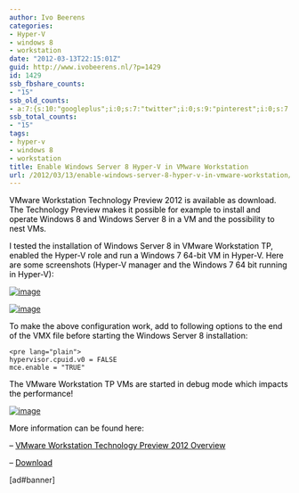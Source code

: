```yaml
---
author: Ivo Beerens
categories:
- Hyper-V
- windows 8
- workstation
date: "2012-03-13T22:15:01Z"
guid: http://www.ivobeerens.nl/?p=1429
id: 1429
ssb_fbshare_counts:
- "15"
ssb_old_counts:
- a:7:{s:10:"googleplus";i:0;s:7:"twitter";i:0;s:9:"pinterest";i:0;s:7:"fbshare";i:15;s:8:"linkedin";i:0;s:6:"reddit";i:0;s:6:"tumblr";i:0;}
ssb_total_counts:
- "15"
tags:
- hyper-v
- windows 8
- workstation
title: Enable Windows Server 8 Hyper-V in VMware Workstation
url: /2012/03/13/enable-windows-server-8-hyper-v-in-vmware-workstation/
---
```


<font color="#000000">VMware Workstation Technology Preview 2012 is available as download. The Technology Preview makes it possible for example to install and operate Windows 8 and Windows Server 8 in a VM and the possibility to nest VMs.</font>

<font color="#000000">I tested the installation of Windows Server 8 in VMware Workstation TP, enabled the Hyper-V role and run a Windows 7 64-bit VM in Hyper-V. Here are some screenshots (Hyper-V manager and the Windows 7 64 bit running in Hyper-V):</font>

[![image](http://localhost/wp-content/uploads/2012/03/image_thumb20.png "image")](http://localhost/wp-content/uploads/2012/03/image20.png)

[![image](http://localhost/wp-content/uploads/2012/03/image_thumb21.png "image")](http://localhost/wp-content/uploads/2012/03/image21.png)

<font color="#000000">To make the above configuration work, add to following options to the end of the VMX file before starting the Windows Server 8 installation:</font>

```
<pre lang="plain">
hypervisor.cpuid.v0 = FALSE
mce.enable = "TRUE"
```

<font color="#000000">The VMware Workstation TP VMs are started in debug mode which impacts the performance! </font>

[![image](http://localhost/wp-content/uploads/2012/03/image_thumb22.png "image")](http://localhost/wp-content/uploads/2012/03/image22.png)

<font color="#000000">More information can be found here:</font>

<font color="#000000">– </font>[<font color="#000000">VMware Workstation Technology Preview 2012 Overview</font>](http://communities.vmware.com/docs/DOC-18665)

<font color="#000000">– </font>[<font color="#000000">Download</font>](http://communities.vmware.com/community/vmtn/beta/workstationtp2012)

\[ad#banner\]
